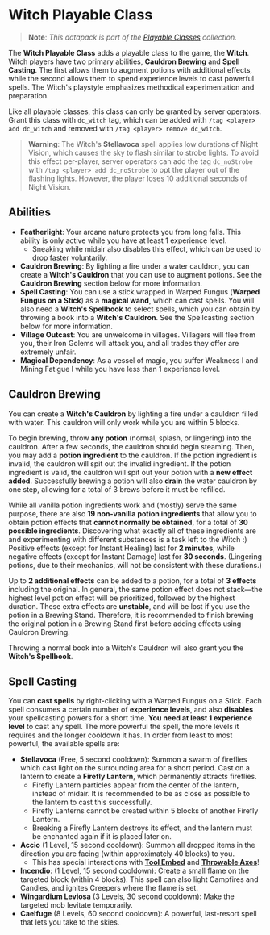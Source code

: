 # Witch Playable Class

> **Note**: *This datapack is part of the [Playable Classes](https://github.com/Drakonkinst/DrakonsDatapacks/wiki/Playable-Classes) collection.*

The **Witch Playable Class** adds a playable class to the game, the **Witch**. Witch players have two primary abilities, **Cauldron Brewing** and **Spell Casting**. The first allows them to augment potions with additional effects, while the second allows them to spend experience levels to cast powerful spells. The Witch's playstyle emphasizes methodical experimentation and preparation.

Like all playable classes, this class can only be granted by server operators. Grant this class with `dc_witch` tag, which can be added with `/tag <player> add dc_witch` and removed with `/tag <player> remove dc_witch`.

> **Warning**: The Witch's **Stellavoca** spell applies low durations of Night Vision, which causes the sky to flash similar to strobe lights. To avoid this effect per-player, server operators can add the tag `dc_noStrobe` with `/tag <player> add dc_noStrobe` to opt the player out of the flashing lights. However, the player loses 10 additional seconds of Night Vision.

## Abilities

* **Featherlight**: Your arcane nature protects you from long falls. This ability is only active while you have at least 1 experience level.
  * Sneaking while midair also disables this effect, which can be used to drop faster voluntarily.
* **Cauldron Brewing**: By lighting a fire under a water cauldron, you can create a **Witch's Cauldron** that you can use to augment potions. See the **Cauldron Brewing** section below for more information.
* **Spell Casting**: You can use a stick wrapped in Warped Fungus (**Warped Fungus on a Stick**) as a **magical wand**, which can cast spells. You will also need a **Witch's Spellbook** to select spells, which you can obtain by throwing a book into a **Witch's Cauldron**. See the Spellcasting section below for more information.
* **Village Outcast**: You are unwelcome in villages. Villagers will flee from you, their Iron Golems will attack you, and all trades they offer are extremely unfair.
* **Magical Dependency**: As a vessel of magic, you suffer Weakness I and Mining Fatigue I while you have less than 1 experience level.

## Cauldron Brewing

You can create a **Witch's Cauldron** by lighting a fire under a cauldron filled with water. This cauldron will only work while you are within 5 blocks.

To begin brewing, throw **any potion** (normal, splash, or lingering) into the cauldron. After a few seconds, the cauldron should begin steaming. Then, you may add a **potion ingredient** to the cauldron. If the potion ingredient is invalid, the cauldron will spit out the invalid ingredient. If the potion ingredient is valid, the cauldron will spit out your potion with a **new effect added**. Successfully brewing a potion will also **drain** the water cauldron by one step, allowing for a total of 3 brews before it must be refilled.

While all vanilla potion ingredients work and (mostly) serve the same purpose, there are also **19 non-vanilla potion ingredients** that allow you to obtain potion effects that **cannot normally be obtained**, for a total of **30 possible ingredients**. Discovering what exactly all of these ingredients are and experimenting with different substances is a task left to the Witch :) Positive effects (except for Instant Healing) last for **2 minutes**, while negative effects (except for Instant Damage) last for **30 seconds**. (Lingering potions, due to their mechanics, will not be consistent with these durations.)

Up to **2 additional effects** can be added to a potion, for a total of **3 effects** including the original. In general, the same potion effect does not stack—the highest level potion effect will be prioritized, followed by the highest duration. These extra effects are **unstable**, and will be lost if you use the potion in a Brewing Stand. Therefore, it is recommended to finish brewing the original potion in a Brewing Stand first before adding effects using Cauldron Brewing.

Throwing a normal book into a Witch's Cauldron will also grant you the **Witch's Spellbook**.

## Spell Casting

You can **cast spells** by right-clicking with a Warped Fungus on a Stick. Each spell consumes a certain number of **experience levels**, and also **disables** your spellcasting powers for a short time. **You need at least 1 experience level** to cast any spell. The more powerful the spell, the more levels it requires and the longer cooldown it has. In order from least to most powerful, the available spells are:

* **Stellavoca** (Free, 5 second cooldown): Summon a swarm of fireflies which cast light on the surrounding area for a short period. Cast on a lantern to create a **Firefly Lantern**, which permanently attracts fireflies.
  * Firefly Lantern particles appear from the center of the lantern, instead of midair. It is recommended to be as close as possible to the lantern to cast this successfully.
  * Firefly Lanterns cannot be created within 5 blocks of another Firefly Lantern.
  * Breaking a Firefly Lantern destroys its effect, and the lantern must be enchanted again if it is placed later on.
* **Accio** (1 Level, 15 second cooldown): Summon all dropped items in the direction you are facing (within approximately 40 blocks) to you.
  * This has special interactions with [**Tool Embed**](https://github.com/Drakonkinst/DrakonsDatapacks/tree/master/datapacks/dc_tool_embed) and [**Throwable Axes**](https://github.com/Drakonkinst/DrakonsDatapacks/tree/master/datapacks/dc_throwable_axes)!
* **Incendio**: (1 Level, 15 second cooldown): Create a small flame on the targeted block (within 4 blocks). This spell can also light Campfires and Candles, and ignites Creepers where the flame is set.
* **Wingardium Leviosa** (3 Levels, 30 second cooldown): Make the targeted mob levitate temporarily.
* **Caelfuge** (8 Levels, 60 second cooldown): A powerful, last-resort spell that lets you take to the skies.
